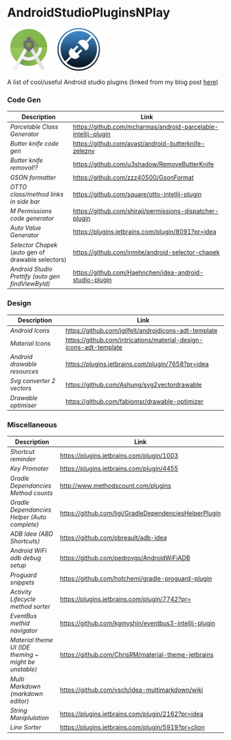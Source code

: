# AndroidStudioPluginsNPlay

<img src="images/android_studio_logo.jpeg" height="100">&nbsp;&nbsp;&nbsp;&nbsp;<img src="images/plugins.jpeg" height="100">

A list of cool/useful Android studio plugins (linked from my blog post <a href="http://barbuzz.co.uk/2016/07/11/plugin-play/">here</a>)

### Code Gen
| Description | Link |
| --- | --- |
| *Parcelable Class Generator* | https://github.com/mcharmas/android-parcelable-intellij-plugin | 
| *Butter knife code gen* | https://github.com/avast/android-butterknife-zelezny | 
| *Butter knife removal!?* | https://github.com/u3shadow/RemoveButterKnife |
| *GSON formatter* | https://github.com/zzz40500/GsonFormat | 
| *OTTO class/method links in side bar* | https://github.com/square/otto-intellij-plugin | 
| *M Permissions code generator* | https://github.com/shiraji/permissions-dispatcher-plugin | 
| *Auto Value Generator* | https://plugins.jetbrains.com/plugin/8091?pr=idea | 
| *Selector Chapek* (auto gen of drawable selectors) | https://github.com/inmite/android-selector-chapek |
| *Android Studio Prettify (auto gen findViewById)* | https://github.com/Haehnchen/idea-android-studio-plugin |

### Design
| Description | Link |
| --- | --- |
| *Android Icons* | https://github.com/jgilfelt/androidicons-adt-template | 
| *Material Icons* | https://github.com/intrications/material-design-icons-adt-template | 
| *Android drawable resources* | https://plugins.jetbrains.com/plugin/7658?pr=idea | 
| *Svg converter 2 vectors* | https://github.com/Ashung/svg2vectordrawable | 
| *Drawable optimiser* | https://github.com/fabiomsr/drawable-optimizer |

### Miscellaneous
| Description | Link |
| --- | --- |
| *Shortcut reminder* | https://plugins.jetbrains.com/plugin/1003 |  
| *Key Promoter* | https://plugins.jetbrains.com/plugin/4455 |  
| *Gradle Dependancies Method counts* | http://www.methodscount.com/plugins |
| *Gradle Dependancies Helper (Auto complete)* | https://github.com/ligi/GradleDependenciesHelperPlugin | 
| *ADB Idea (ABD Shortcuts)* | https://github.com/pbreault/adb-idea | 
| *Android WiFi adb debug setup* | https://github.com/pedrovgs/AndroidWiFiADB |
| *Proguard snippets* | https://github.com/hotchemi/gradle-proguard-plugin |  
| *Activity Lifecycle method sorter* | https://plugins.jetbrains.com/plugin/7742?pr= |
| *EventBus methid navigator* | https://github.com/kgmyshin/eventbus3-intellij-plugin |
| *Material theme UI (IDE theming ~ might be unstable)* | https://github.com/ChrisRM/material-theme-jetbrains |
| *Multi Markdown (markdown editor)* | https://github.com/vsch/idea-multimarkdown/wiki |
| *String Maniplulation* | https://plugins.jetbrains.com/plugin/2162?pr=idea |
| *Line Sorter* | https://plugins.jetbrains.com/plugin/5919?pr=clion |


